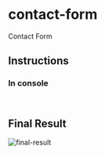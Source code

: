 # contact-form
Contact Form

## Instructions
### In console
`
`

## Final Result
![final-result](https://github.com/user-attachments/assets/743f9bf9-8dc7-4092-af1c-3202c259f46f)
